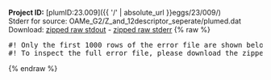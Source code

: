 **Project ID:** [plumID:23.009]({{ '/' | absolute_url }}eggs/23/009/)  
Stderr for source:  OAMe_G2/Z_and_12descriptor_seperate/plumed.dat   
Download: [zipped raw stdout](plumed.dat.plumed_master.stdout.txt.zip) - [zipped raw stderr](plumed.dat.plumed_master.stderr.txt.zip) 
{% raw %}
<pre>
#! Only the first 1000 rows of the error file are shown below
#! To inspect the full error file, please download the zipped raw stderr file above
</pre>
{% endraw %}
